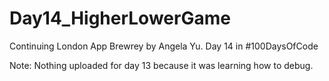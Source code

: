 # Day14_HigherLowerGame

Continuing London App Brewrey by Angela Yu.  Day 14 in #100DaysOfCode

Note:  Nothing uploaded for day 13 because it was learning how to debug.
